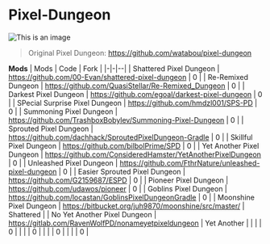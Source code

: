 # Pixel-Dungeon 

![This is an image](https://github.com/watabou/pixel-dungeon/blob/master/res/drawable-hdpi/ic_launcher.png) 

> Original Pixel Dungeon: https://github.com/watabou/pixel-dungeon

**Mods**
| Mods | Code | Fork |
|-|-|--|
| Shattered Pixel Dungeon | https://github.com/00-Evan/shattered-pixel-dungeon | 0 |
| Re-Remixed Dungeon | https://github.com/QuasiStellar/Re-Remixed_Dungeon | 0 |
| Darkest Pixel Dungeon | https://github.com/egoal/darkest-pixel-dungeon | 0 |
| SPecial Surprise Pixel Dungeon | https://github.com/hmdzl001/SPS-PD | 0 |
| Summoning Pixel Dungeon | https://github.com/TrashboxBobylev/Summoning-Pixel-Dungeon | 0 |
| Sprouted Pixel Dungeon | https://github.com/dachhack/SproutedPixelDungeon-Gradle | 0 |
| Skillful Pixel Dungeon | https://github.com/bilbolPrime/SPD | 0 |
| Yet Another Pixel Dungeon | https://github.com/ConsideredHamster/YetAnotherPixelDungeon | 0 |
| Unleashed Pixel Dungeon | https://github.com/FthrNature/unleashed-pixel-dungeon | 0 |
| Easier Sprouted Pixel Dungeon | https://github.com/G2159687/ESPD | 0 |
| Pioneer Pixel Dungeon | https://github.com/udawos/pioneer | 0 |
| Goblins Pixel Dungeon | https://github.com/locastan/GoblinsPixelDungeonGradle | 0 |
| Moonshine Pixel Dungeon | https://bitbucket.org/juh9870/moonshine/src/master/ | Shattered  |
| No Yet Another Pixel Dungeon | https://gitlab.com/RavenWolfPD/nonameyetpixeldungeon | Yet Another |
|  |  | 0 |
|  |  | 0 |
|  |  | 0 |
|  |  | 0 |





